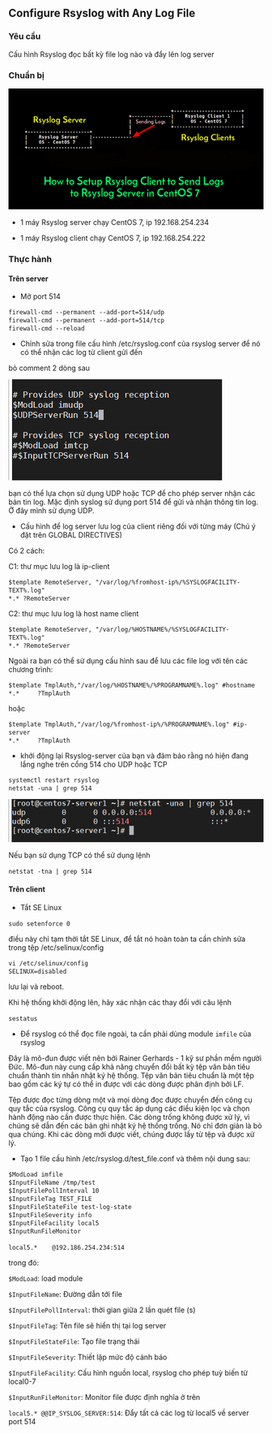 ## Configure Rsyslog with Any Log File

### Yêu cầu

Cấu hình Rsyslog đọc bất kỳ file log nào và đẩy lên log server

### Chuẩn bị

<img src="img/10.png">

- 1 máy Rsyslog server chạy CentOS 7, ip 192.168.254.234

- 1 máy Rsyslog client chạy CentOS 7, ip 192.168.254.222

### Thực hành

#### Trên server

- Mở port 514

```
firewall-cmd --permanent --add-port=514/udp
firewall-cmd --permanent --add-port=514/tcp
firewall-cmd --reload
```

- Chỉnh sửa trong file cấu hình /etc/rsyslog.conf của rsyslog server để nó có thể nhận các log từ client gửi đến

bỏ comment 2 dòng sau

<img src="img/06.png">

bạn có thể lựa chọn sử dụng UDP hoặc TCP để cho phép server nhận các bản tin log. Mặc định syslog sử dụng port 514 để gửi và nhận thông tin log. Ở đây mình sử dụng UDP.

- Cấu hình để log server lưu log của client riêng đối với từng máy (Chú ý đặt trên GLOBAL DIRECTIVES)

Có 2 cách:

C1: thư mục lưu log là ip-client
	
```
$template RemoteServer, "/var/log/%fromhost-ip%/%SYSLOGFACILITY-TEXT%.log"
*.* ?RemoteServer
```
	
C2: thư mục lưu log là host name client
	
```
$template RemoteServer, "/var/log/%HOSTNAME%/%SYSLOGFACILITY-TEXT%.log"
*.* ?RemoteServer
```

Ngoài ra bạn có thể sử dụng cấu hình sau để lưu các file log với tên các chương trình:

```
$template TmplAuth,"/var/log/%HOSTNAME%/%PROGRAMNAME%.log" #hostname
*.*     ?TmplAuth
```

hoặc

```
$template TmplAuth,"/var/log/%fromhost-ip%/%PROGRAMNAME%.log" #ip-server
*.*     ?TmplAuth
```

- khởi động lại Rsyslog-server của bạn và đảm bảo rằng nó hiện đang lắng nghe trên cổng 514 cho UDP hoặc TCP

```
systemctl restart rsyslog
netstat -una | grep 514
```

<img src="img/07.png">

Nếu bạn sử dụng TCP có thể sử dụng lệnh

`netstat -tna | grep 514`

#### Trên client

- Tắt SE Linux

`sudo setenforce 0`

điều này chỉ tạm thời tắt SE Linux, để tắt nó hoàn toàn ta cần chỉnh sửa trong tệp /etc/selinux/config

```
vi /etc/selinux/config
SELINUX=disabled
```

lưu lại và reboot.

Khi hệ thống khởi động lên, hãy xác nhận các thay đổi với câu lệnh

`sestatus`

- Để rsyslog có thể đọc file ngoài, ta cần phải dùng module `imfile` của rsyslog

Đây là mô-đun được viết nên bởi Rainer Gerhards - 1 kỹ sư phần mềm người Đức. Mô-đun này cung cấp khả năng chuyển đổi bất kỳ tệp văn bản tiêu chuẩn thành tin nhắn nhật ký hệ thống. Tệp văn bản tiêu chuẩn là một tệp bao gồm các ký tự có thể in được với các dòng được phân định bởi LF.

Tệp được đọc từng dòng một và mọi dòng đọc được chuyển đến công cụ quy tắc của rsyslog. Công cụ quy tắc áp dụng các điều kiện lọc và chọn hành động nào cần được thực hiện. Các dòng trống không được xử lý, vì chúng sẽ dẫn đến các bản ghi nhật ký hệ thống trống. Nó chỉ đơn giản là bỏ qua chúng. Khi các dòng mới được viết, chúng được lấy từ tệp và được xử lý.

- Tạo 1 file cấu hình /etc/rsyslog.d/test_file.conf và thêm nội dung sau:

```
$ModLoad imfile
$InputFileName /tmp/test
$InputFilePollInterval 10
$InputFileTag TEST_FILE
$InputFileStateFile test-log-state
$InputFileSeverity info
$InputFileFacility local5
$InputRunFileMonitor

local5.*	@192.186.254.234:514
```

trong đó:

`$ModLoad`: load module

`$InputFileName`: Đường dẫn tới file

`$InputFilePollInterval`: thời gian giữa 2 lần quét file (s)

`$InputFileTag`: Tên file sẽ hiển thị tại log server

`$InputFileStateFile`: Tạo file trạng thái

`$InputFileSeverity`: Thiết lập mức độ cảnh báo

`$InputFileFacility`: Cấu hình nguồn local, rsyslog cho phép tuỳ biến từ local0-7

`$InputRunFileMonitor`: Monitor file được định nghĩa ở trên

`local5.* @@IP_SYSLOG_SERVER:514`: Đẩy tất cả các log từ local5 về server port 514